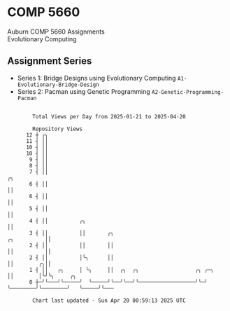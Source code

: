# COMP 5660
Auburn COMP 5660 Assignments  
Evolutionary Computing

## Assignment Series
- Series 1: Bridge Designs using Evolutionary Computing `A1-Evolutionary-Bridge-Design`
- Series 2: Pacman using Genetic Programming `A2-Genetic-Programming-Pacman`

```

        Total Views per Day from 2025-01-21 to 2025-04-20

        Repository Views
      12 ┼ ╭╮
      11 ┤ ││
      10 ┤ ││
      10 ┤ ││
       9 ┤ ││
       8 ┤ ││
       7 ┤ ││                                                                         ╭╮
       6 ┤ ││                                                                         ││
       6 ┤ ││                                                                         ││
       5 ┤ ││                                                                         ││
       4 ┤ ││          ╭╮                                                             ││
       3 ┤ ││          ││       ╭╮                                        ╭╮          ││
       2 ┤ ││          ││       ││                                        ││          ││
       2 ┤ ││          │╰╮      ││                                        ││        ╭╮││
       1 ┤ ││   ╭╮     │ ╰╮     ││  ╭╮  ╭╮                  ╭╮ ╭─╮        ││        │╰╯╰╮     ╭╮
       0 ┼─╯╰───╯╰─────╯  ╰─────╯╰──╯╰──╯╰──────────────────╯╰─╯ ╰────────╯╰────────╯   ╰─────╯╰───

        Chart last updated - Sun Apr 20 00:59:13 2025 UTC
        
```
